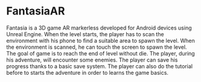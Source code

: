 # FantasiaAR
Fantasia is a 3D game AR markerless developed for Android devices using Unreal Engine. When the level starts, the player has to scan the environment with his phone to find a suitable area to spawn the level. When the environment is scanned, he can touch the screen to spawn the level. The goal of game is to reach the end of level without die. The player, during his adventure, will encounter some enemies. The player can save his progress thanks to a basic save system. The player can also do the tutorial before to starts the adventure in order to learns the game basics.